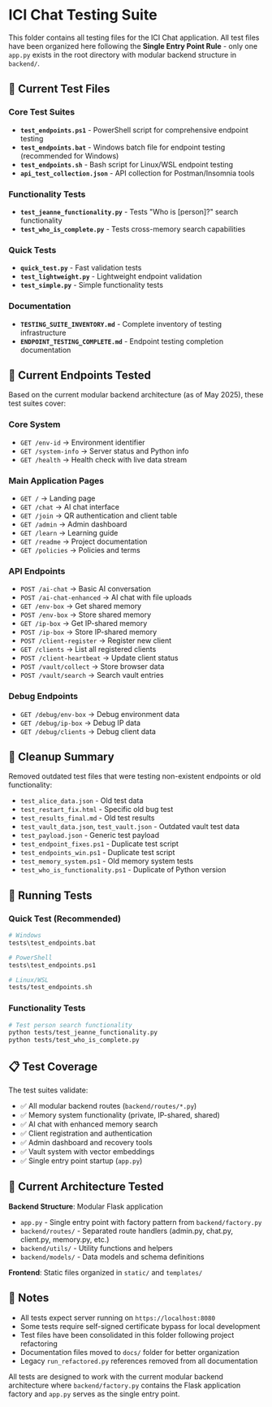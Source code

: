 # ICI Chat Testing Suite

This folder contains all testing files for the ICI Chat application. All test files have been organized here following the **Single Entry Point Rule** - only one `app.py` exists in the root directory with modular backend structure in `backend/`.

## 📁 Current Test Files

### Core Test Suites
- **`test_endpoints.ps1`** - PowerShell script for comprehensive endpoint testing
- **`test_endpoints.bat`** - Windows batch file for endpoint testing (recommended for Windows)
- **`test_endpoints.sh`** - Bash script for Linux/WSL endpoint testing
- **`api_test_collection.json`** - API collection for Postman/Insomnia tools

### Functionality Tests
- **`test_jeanne_functionality.py`** - Tests "Who is [person]?" search functionality
- **`test_who_is_complete.py`** - Tests cross-memory search capabilities

### Quick Tests
- **`quick_test.py`** - Fast validation tests
- **`test_lightweight.py`** - Lightweight endpoint validation
- **`test_simple.py`** - Simple functionality tests

### Documentation
- **`TESTING_SUITE_INVENTORY.md`** - Complete inventory of testing infrastructure
- **`ENDPOINT_TESTING_COMPLETE.md`** - Endpoint testing completion documentation

## 🎯 Current Endpoints Tested

Based on the current modular backend architecture (as of May 2025), these test suites cover:

### Core System
- `GET /env-id` → Environment identifier
- `GET /system-info` → Server status and Python info  
- `GET /health` → Health check with live data stream

### Main Application Pages
- `GET /` → Landing page
- `GET /chat` → AI chat interface
- `GET /join` → QR authentication and client table
- `GET /admin` → Admin dashboard
- `GET /learn` → Learning guide
- `GET /readme` → Project documentation
- `GET /policies` → Policies and terms

### API Endpoints
- `POST /ai-chat` → Basic AI conversation
- `POST /ai-chat-enhanced` → AI chat with file uploads
- `GET /env-box` → Get shared memory
- `POST /env-box` → Store shared memory
- `GET /ip-box` → Get IP-shared memory
- `POST /ip-box` → Store IP-shared memory
- `POST /client-register` → Register new client
- `GET /clients` → List all registered clients
- `POST /client-heartbeat` → Update client status
- `POST /vault/collect` → Store browser data
- `POST /vault/search` → Search vault entries

### Debug Endpoints
- `GET /debug/env-box` → Debug environment data
- `GET /debug/ip-box` → Debug IP data
- `GET /debug/clients` → Debug client data

## 🧹 Cleanup Summary

Removed outdated test files that were testing non-existent endpoints or old functionality:
- `test_alice_data.json` - Old test data
- `test_restart_fix.html` - Specific old bug test
- `test_results_final.md` - Old test results
- `test_vault_data.json`, `test_vault.json` - Outdated vault test data
- `test_payload.json` - Generic test payload
- `test_endpoint_fixes.ps1` - Duplicate test script
- `test_endpoints_win.ps1` - Duplicate test script
- `test_memory_system.ps1` - Old memory system tests
- `test_who_is_functionality.ps1` - Duplicate of Python version

## 🚀 Running Tests

### Quick Test (Recommended)
```bash
# Windows
tests\test_endpoints.bat

# PowerShell
tests\test_endpoints.ps1

# Linux/WSL
tests/test_endpoints.sh
```

### Functionality Tests
```bash
# Test person search functionality
python tests/test_jeanne_functionality.py
python tests/test_who_is_complete.py
```

## 📋 Test Coverage

The test suites validate:
- ✅ All modular backend routes (`backend/routes/*.py`)
- ✅ Memory system functionality (private, IP-shared, shared)
- ✅ AI chat with enhanced memory search
- ✅ Client registration and authentication
- ✅ Admin dashboard and recovery tools
- ✅ Vault system with vector embeddings
- ✅ Single entry point startup (`app.py`)

## 🔧 Current Architecture Tested

**Backend Structure**: Modular Flask application
- `app.py` - Single entry point with factory pattern from `backend/factory.py`
- `backend/routes/` - Separated route handlers (admin.py, chat.py, client.py, memory.py, etc.)
- `backend/utils/` - Utility functions and helpers
- `backend/models/` - Data models and schema definitions

**Frontend**: Static files organized in `static/` and `templates/`

## 📝 Notes

- All tests expect server running on `https://localhost:8080`
- Some tests require self-signed certificate bypass for local development
- Test files have been consolidated in this folder following project refactoring
- Documentation files moved to `docs/` folder for better organization
- Legacy `run_refactored.py` references removed from all documentation

All tests are designed to work with the current modular backend architecture where `backend/factory.py` contains the Flask application factory and `app.py` serves as the single entry point.
